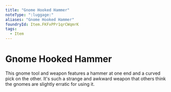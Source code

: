 ```yaml
---
title: "Gnome Hooked Hammer"
noteType: ":luggage:"
aliases: "Gnome Hooked Hammer"
foundryId: Item.FKFxPPr1qrCWqmrK
tags:
  - Item
---
```


# Gnome Hooked Hammer

This gnome tool and weapon features a hammer at one end and a curved pick on the other. It's such a strange and awkward weapon that others think the gnomes are slightly erratic for using it.
